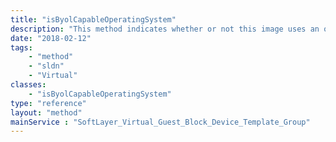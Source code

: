 ```yaml
---
title: "isByolCapableOperatingSystem"
description: "This method indicates whether or not this image uses an operating system capable of using a customer supplied license image. "
date: "2018-02-12"
tags:
    - "method"
    - "sldn"
    - "Virtual"
classes:
    - "isByolCapableOperatingSystem"
type: "reference"
layout: "method"
mainService : "SoftLayer_Virtual_Guest_Block_Device_Template_Group"
---
```

